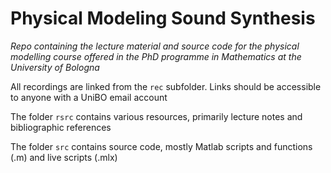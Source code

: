 # Physical Modeling Sound Synthesis

*Repo containing the lecture material and source code for the physical modelling course offered in the PhD programme in Mathematics at the University of Bologna*

All recordings are linked from the `rec` subfolder. Links should be accessible to anyone with a UniBO email account

The folder `rsrc` contains various resources, primarily lecture notes and bibliographic references

The folder `src` contains source code, mostly Matlab scripts and functions (.m) and live scripts (.mlx)
